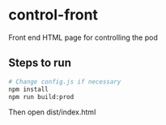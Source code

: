 # control-front

Front end HTML page for controlling the pod

## Steps to run

```bash
# Change config.js if necessary
npm install
npm run build:prod
```

Then open dist/index.html
